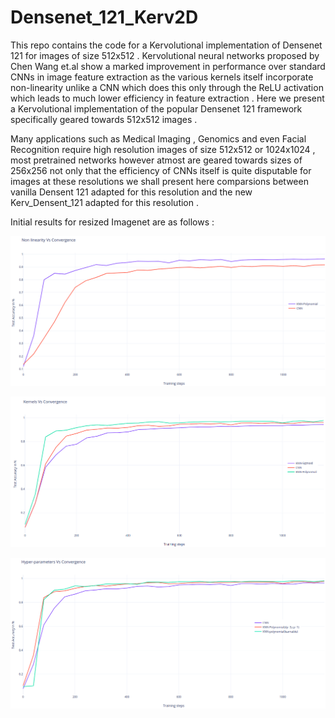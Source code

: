 # Densenet_121_Kerv2D


This repo contains the code for a Kervolutional implementation of Densenet 121 for images of size 512x512 . Kervolutional neural networks proposed by Chen Wang et.al show a marked improvement in performance over standard CNNs in image feature extraction as the various kernels itself incorporate non-linearity unlike a CNN which does this only through the ReLU activation which leads to much lower efficiency in feature extraction . Here we present a Kervolutional implementation of the popular Densenet 121 framework specifically geared towards 512x512 images .

Many applications such as Medical Imaging , Genomics and even Facial Recognition require high resolution images of size 512x512 or 1024x1024 , most pretrained networks however atmost are geared towards sizes of 256x256 not only that the efficiency of CNNs itself is quite disputable for images at these resolutions we shall present here comparsions between vanilla Densent 121 adapted for this resolution and the new Kerv_Densent_121 adapted for this resolution .

Initial results for resized Imagenet are as follows :

![Non linearity v/s convergence](https://github.com/rsn870/Densenet_121_Kerv2D/blob/master/images/nonlinearvsconv.png?raw=true)


![Kernels v/s Convergence](https://github.com/rsn870/Densenet_121_Kerv2D/blob/master/images/kernelsvsconv.png?raw=true)


![Hyperparameters v/s Convergence](https://github.com/rsn870/Densenet_121_Kerv2D/blob/master/images/hypervsconv.png?raw=true)
